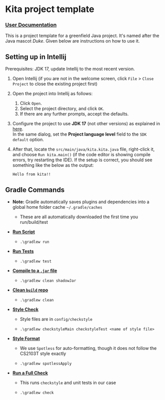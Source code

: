 # Kita project template

### [User Documentation](https://tkaixiang.github.io/ip/)

This is a project template for a greenfield Java project. It's named after the Java mascot _Duke_. Given below are instructions on how to use it.

## Setting up in Intellij

Prerequisites: JDK 17, update Intellij to the most recent version.

1. Open Intellij (if you are not in the welcome screen, click `File` > `Close Project` to close the existing project first)

2. Open the project into Intellij as follows:
   
   1. Click `Open`.
   2. Select the project directory, and click `OK`.
   3. If there are any further prompts, accept the defaults.

3. Configure the project to use **JDK 17** (not other versions) as explained in [here](https://www.jetbrains.com/help/idea/sdk.html#set-up-jdk).<br>
   In the same dialog, set the **Project language level** field to the `SDK default` option.

4. After that, locate the `src/main/java/kita.kita.java` file, right-click it, and choose `Run kita.main()` (if the code editor is showing compile errors, try restarting the IDE). If the setup is correct, you should see something like the below as the output:
   
   ```
   Hello from kita!!
   ```

## Gradle Commands

- **Note:** Gradle automatically saves plugins and dependencies into a global home folder cache `~/.gradle/caches`
  
  - These are all automatically downloaded the first time you run/build/test

- **<u>Run Script</u>**
  
  - ```
    .\gradlew run 
    ```

- **<u>Run Tests</u>**
  
  - ```
    .\gradlew test
    ```

- **<u>Compile to a `.jar` file</u>**
  
  - ```
    .\gradlew clean shadowJar
    ```

- **<u>Clean `build` repo</u>**
  
  - ```
    .\gradlew clean
    ```

- **<u>Style Check </u>**
  
  - Style files are in `config/checkstyle`
  - ```
    .\gradlew checkstyleMain checkstyleTest <name of style file>
    ```

- **<u>Style Format</u>**
  
  - We use `Spotless` for auto-formatting, though it does not follow the CS2103T style exactly
  - ```
    .\gradlew spotlessApply
    ```

- **<u>Run a Full Check</u>**

    - This runs `checkstyle` and unit tests in our case
    - ```
      .\gradlew check
      ```
